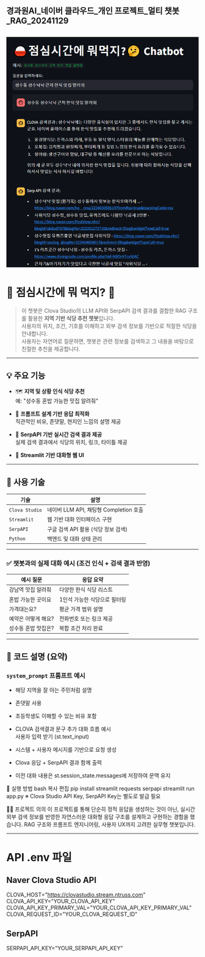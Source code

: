 ## 경과원AI_네이버 클라우드_개인 프로젝트_멀티 챗봇_RAG_20241129
![챗봇 화면](05-07_clova_doublechatbot_2.png)
---
# 🍚 점심시간에 뭐 먹지? 🤔

> 이 챗봇은 Clova Studio의 LLM API와 SerpAPI 검색 결과를 결합한 RAG 구조를 활용한 **지역 기반 식당 추천 챗봇**입니다.  
> 사용자의 위치, 조건, 기호를 이해하고 외부 검색 정보를 기반으로 적절한 식당을 안내합니다.  
> 사용자는 자연어로 질문하면, 챗봇은 관련 정보를 검색하고 그 내용을 바탕으로 친절한 추천을 제공합니다.  
---
## 💡 주요 기능

- 🗺️ **지역 및 상황 인식 식당 추천**  
  예: "성수동 혼밥 가능한 맛집 알려줘"

- 🧠 **프롬프트 설계 기반 응답 최적화**  
  직관적인 비유, 존댓말, 현지인 느낌의 설명 제공

- 🔗 **SerpAPI 기반 실시간 검색 결과 제공**  
  실제 검색 결과에서 식당의 위치, 링크, 타이틀 제공

- 💬 **Streamlit 기반 대화형 웹 UI**

---

## 📌 사용 기술

| 기술       | 설명 |
|------------|------|
| `Clova Studio` | 네이버 LLM API, 채팅형 Completion 호출 |
| `Streamlit` | 웹 기반 대화 인터페이스 구현 |
| `SerpAPI` | 구글 검색 API 활용 (식당 정보 검색) |
| `Python` | 백엔드 및 대화 상태 관리 |

---

### ✅ 챗봇과의 실제 대화 예시 (조건 인식 + 검색 결과 반영)

| 예시 질문 | 응답 요약 |
|-----------|------------|
| 강남역 맛집 알려줘 | 다양한 한식 식당 리스트 |
| 혼밥 가능한 곳이요 | 1인석 가능한 식당으로 필터링 |
| 가격대는요? | 평균 가격 범위 설명 |
| 예약은 어떻게 해요? | 전화번호 또는 링크 제공 |
| 성수동 혼밥 맛집은? | 복합 조건 처리 완료 |

---
## 📁 코드 설명 (요약)

### `system_prompt` 프롬프트 예시
- 해당 지역을 잘 아는 주민처럼 설명
- 존댓말 사용
- 초등학생도 이해할 수 있는 비유 포함
- CLOVA 검색결과 문구 추가
대화 흐름 예시  
사용자 입력 받기 (st.text_input)  

- 시스템 + 사용자 메시지를 기반으로 요청 생성
- Clova 응답 + SerpAPI 결과 함께 출력
- 이전 대화 내용은 st.session_state.messages에 저장하여 문맥 유지

🧪 실행 방법
bash
복사
편집
pip install streamlit requests serpapi
streamlit run app.py
※ Clova Studio API Key, SerpAPI Key는 별도로 발급 필요

🙋🏻 프로젝트 의의
이 프로젝트를 통해 단순히 정적 응답을 생성하는 것이 아닌,
실시간 외부 검색 정보를 반영한 자연스러운 대화형 응답 구조를 설계하고 구현하는 경험을 했습니다.
RAG 구조와 프롬프트 엔지니어링, 사용자 UX까지 고려한 실무형 챗봇입니다.

---
# API .env 파일

## Naver Clova Studio API  
CLOVA_HOST="https://clovastudio.stream.ntruss.com"  
CLOVA_API_KEY="YOUR_CLOVA_API_KEY"  
CLOVA_API_KEY_PRIMARY_VAL="YOUR_CLOVA_API_KEY_PRIMARY_VAL"  
CLOVA_REQUEST_ID="YOUR_CLOVA_REQUEST_ID"  

## SerpAPI
SERPAPI_API_KEY="YOUR_SERPAPI_API_KEY"

